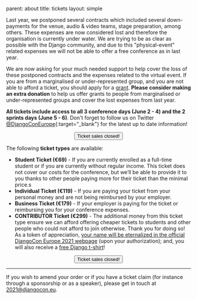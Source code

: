 parent: about
title: tickets
layout: simple

Last year, we postponed several contracts which included several down-payments for the venue, audio & video teams, stage preparation, among others. These expenses are now considered lost and therefore the organisation is currently under water. We are trying to be as clear as possible with the Django community, and due to this "physical-event" related expenses we will not be able to offer a free conference as in last year. 

We are now asking for your much needed support to help cover the loss of these postponed contracts and the expenses related to the virtual event. If you are from a marginalised or under-represented group, and you are not able to afford a ticket, you should apply for a [grant](/information/grants/). **Please consider making an extra donation** to help us offer grants to people from marginalised or under-represented groups and cover the lost expenses from last year.

**All tickets include access to all 3 conference days (June 2 - 4) and the 2 sprints days (June 5 - 6)**. Don't forget to follow us on Twitter [@DjangoConEurope](https://twitter.com/djangoconeurope){:target="_blank"} for the latest up to date information!

<center><button class="btn">Ticket sales closed!</button></center>

The following **ticket types** are available:

- **Student Ticket (€69)** - If you are currently enrolled as a full-time student or if you are currently without regular income. This ticket does not cover our costs for the conference, but we’ll be able to provide it to you thanks to other people paying more for their ticket than the minimal price.s
- **Individual Ticket (€119)** - If you are paying your ticket from your personal money and are not being reimbursed by your employer.
- **Business Ticket (€179)** - If your employer is paying for the ticket or reimbursing you for your conference expenses.
- **CONTRIBUTOR Ticket (€299)** - The additional money from this ticket type ensure we can afford offering cheaper tickets to students and other people who could not afford to join otherwise. Thank you for doing so! As a token of appreciation, <u>your name will be eternalized in the official DjangoCon Europe 2021 [webpage](/sponsors/contributors/)</u> (upon your authorization); and, you will also receive a <u>free Django t-shirt</u>!

<center><button class="btn">Ticket sales closed!</button></center>

---

If you wish to amend your order or if you have a ticket claim (for instance through a sponsorship or as a speaker), please get in touch at [2021@djangocon.eu](mailto:2021@djangocon.eu).
